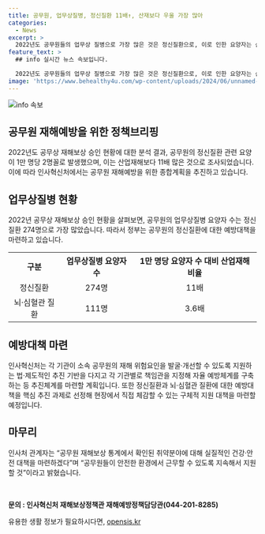 ```yaml
---
title: 공무원, 업무상질병, 정신질환 11배↑, 산재보다 우울 가장 많아
categories:
  - News
excerpt: >
  2022년도 공무원들의 업무상 질병으로 가장 많은 것은 정신질환으로, 이로 인한 요양자는 산업재해보다 11배 많았다. 이에 따라 인사혁신처는 공무원 재해예방을 강화하기 위해 정신질환과 뇌·심혈관 질환에 대한 예방대책을 추진하고 있다. 또한, 사후보상 강화에서 사전예방으로 전환하고, 각 기관이 재해 위험요인을 발굴하고 자율 예방체계를 구축하는 등 추진체계를 마련할 계획이다. 만약 공무원들의 안전한 근무환경을 위해 계속적으로 지원할 것이라고 말했다.
feature_text: >
  ## info 실시간 뉴스 속보입니다.

  2022년도 공무원들의 업무상 질병으로 가장 많은 것은 정신질환으로, 이로 인한 요양자는 산업재해보다 11배 많았다. 이에 따라 인사혁신처는 공무원 재해예방을 강화하기 위해 정신질환과 뇌·심혈관 질환에 대한 예방대책을 추진하고 있다. 또한, 사후보상 강화에서 사전예방으로 전환하고, 각 기관이 재해 위험요인을 발굴하고 자율 예방체계를 구축하는 등 추진체계를 마련할 계획이다. 만약 공무원들의 안전한 근무환경을 위해 계속적으로 지원할 것이라고 말했다.
image: 'https://www.behealthy4u.com/wp-content/uploads/2024/06/unnamed-file.png'
---
```


<p><img src="https://www.behealthy4u.com/wp-content/uploads/2024/06/unnamed-file.png" alt="info 속보" /></p>

<h2 data-ke-size="size26">공무원 재해예방을 위한 정책브리핑</h2>

<p data-ke-size="size16">2022년도 공무상 재해보상 승인 현황에 대한 분석 결과, 공무원의 정신질환 관련 요양이 1만 명당 2명꼴로 발생했으며, 이는 산업재해보다 11배 많은 것으로 조사되었습니다. 이에 따라 인사혁신처에서는 공무원 재해예방을 위한 종합계획을 추진하고 있습니다.</p>

<h2 data-ke-size="size24">업무상질병 현황</h2>

<p data-ke-size="size16">2022년 공무상 재해보상 승인 현황을 살펴보면, 공무원의 업무상질병 요양자 수는 정신질환 274명으로 가장 많았습니다. 따라서 정부는 공무원의 정신질환에 대한 예방대책을 마련하고 있습니다.</p>

<table>
    <tr>
        <th>구분</th>
        <th>업무상질병 요양자 수</th>
        <th>1만 명당 요양자 수 대비 산업재해 비율</th>
    </tr>
    <tr>
        <td style="text-align: center;">정신질환</td>
        <td style="text-align: center;">274명</td>
        <td style="text-align: center;">11배</td>
    </tr>
    <tr>
        <td style="text-align: center;">뇌·심혈관 질환</td>
        <td style="text-align: center;">111명</td>
        <td style="text-align: center;">3.6배</td>
    </tr>
</table>

<h2 data-ke-size="size24">예방대책 마련</h2>

<p data-ke-size="size16">인사혁신처는 각 기관이 소속 공무원의 재해 위험요인을 발굴·개선할 수 있도록 지원하는 법·제도적인 추진 기반을 다지고 각 기관별로 책임관을 지정해 자율 예방체계를 구축하는 등 추진체계를 마련할 계획입니다. 또한 정신질환과 뇌·심혈관 질환에 대한 예방대책을 핵심 추진 과제로 선정해 현장에서 직접 체감할 수 있는 구체적 지원 대책을 마련할 예정입니다.</p>

<h2 data-ke-size="size24">마무리</h2>

<p data-ke-size="size16">인사처 관계자는 “공무원 재해보상 통계에서 확인된 취약분야에 대해 실질적인 건강·안전 대책을 마련하겠다”며 “공무원들이 안전한 환경에서 근무할 수 있도록 지속해서 지원할 것”이라고 밝혔습니다.</p>

<p data-ke-size="size16">&nbsp;</p>

<p><strong>문의 : 인사혁신처 재해보상정책관 재해예방정책담당관(044-201-8285)</strong></p>
유용한 생활 정보가 필요하시다면, <a href="https://opensis.kr" rel="dofollow">opensis.kr</a>



